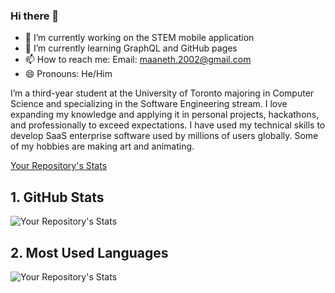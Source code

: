### Hi there 👋

- 🔭 I’m currently working on the STEM mobile application
- 🌱 I’m currently learning GraphQL and GitHub pages
- 📫 How to reach me: Email: maaneth.2002@gmail.com
- 😄 Pronouns: He/Him

I’m a third-year student at the University of Toronto majoring in Computer Science and specializing in the Software Engineering stream. I love expanding my knowledge and applying it in personal projects, hackathons, and professionally to exceed expectations. I have used my technical skills to develop SaaS enterprise software used by millions of users globally. Some of my hobbies are making art and animating.

[Your Repository's Stats](https://github-readme-stats.vercel.app/api?username=Maanethdesilva&show_icons=true)

## 1. GitHub Stats
![Your Repository's Stats](https://github-readme-stats.vercel.app/api/top-langs/?username=MaanethDeSilva&theme=blue-green)

## 2. Most Used Languages
![Your Repository's Stats](https://github-readme-stats.vercel.app/api/top-langs/?username=Maanethdesilvatheme=blue-green)


